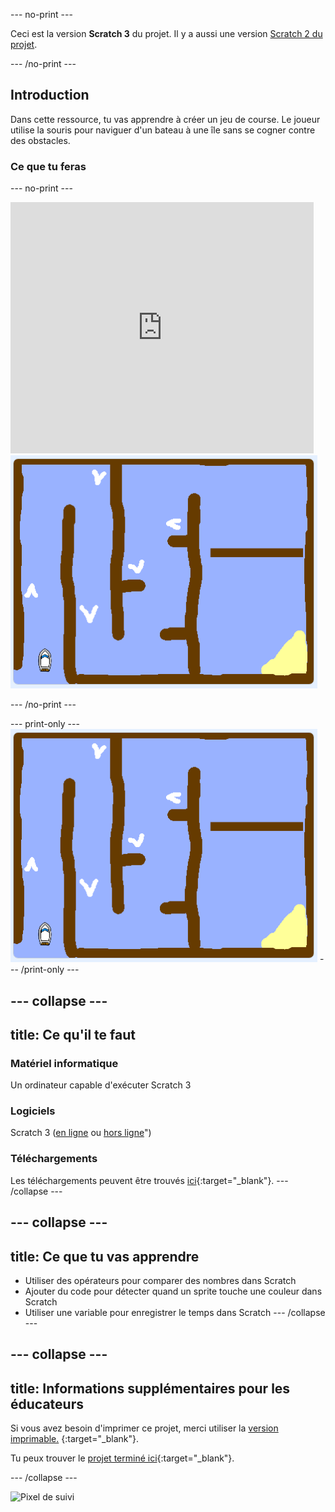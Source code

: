 \--- no-print \---

Ceci est la version **Scratch 3** du projet. Il y a aussi une version [Scratch 2 du projet](https://projects.raspberrypi.org/en/projects/boat-race-scratch2).

\--- /no-print \---

## Introduction

Dans cette ressource, tu vas apprendre à créer un jeu de course. Le joueur utilise la souris pour naviguer d'un bateau à une île sans se cogner contre des obstacles.

### Ce que tu feras

\--- no-print \---

<div class="scratch-preview">
  <iframe allowtransparency="true" width="485" height="402" src="https://scratch.mit.edu/projects/embed/276662533/?autostart=false" frameborder="0" scrolling="no"></iframe>
  <img src="images/boat_race_demo.png">
</div>

\--- /no-print \---

\--- print-only \--- ![boat race demo](images/boat_race_demo.png) \--- /print-only \---

## \--- collapse \---

## title: Ce qu'il te faut

### Matériel informatique

Un ordinateur capable d'exécuter Scratch 3

### Logiciels

Scratch 3 ([en ligne](https://rpf.io/scratchon) ou [hors ligne](https://rpf.io/scratchoff)")

### Téléchargements

Les téléchargements peuvent être trouvés [ici](http://rpf.io/p/en/boat-race-go){:target="_blank"}. \--- /collapse \---

## \--- collapse \---

## title: Ce que tu vas apprendre

- Utiliser des opérateurs pour comparer des nombres dans Scratch
- Ajouter du code pour détecter quand un sprite touche une couleur dans Scratch
- Utiliser une variable pour enregistrer le temps dans Scratch \--- /collapse \---

## \--- collapse \---

## title: Informations supplémentaires pour les éducateurs

Si vous avez besoin d'imprimer ce projet, merci utiliser la [version imprimable.](https://projects.raspberrypi.org/en/projects/boat-race/print) {:target="_blank"}.

Tu peux trouver le [projet terminé ici](http://rpf.io/p/en/boat-race-get){:target="_blank"}.

\--- /collapse \---

![Pixel de suivi](https://code.org/api/hour/begin_codeclub_boatrace.png)
